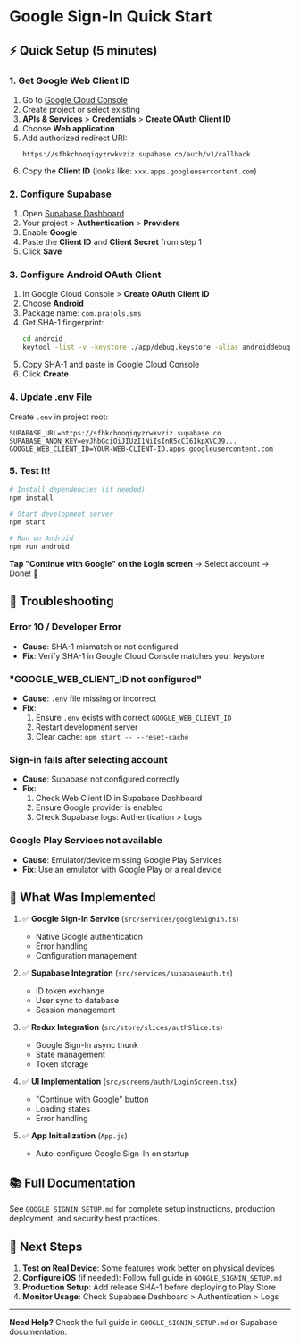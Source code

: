 # Google Sign-In Quick Start

## ⚡ Quick Setup (5 minutes)

### 1. Get Google Web Client ID

1. Go to [Google Cloud Console](https://console.cloud.google.com/)
2. Create project or select existing
3. **APIs & Services** > **Credentials** > **Create OAuth Client ID**
4. Choose **Web application**
5. Add authorized redirect URI:
   ```
   https://sfhkchooqiqyzrwkvziz.supabase.co/auth/v1/callback
   ```
6. Copy the **Client ID** (looks like: `xxx.apps.googleusercontent.com`)

### 2. Configure Supabase

1. Open [Supabase Dashboard](https://supabase.com/dashboard)
2. Your project > **Authentication** > **Providers**
3. Enable **Google**
4. Paste the **Client ID** and **Client Secret** from step 1
5. Click **Save**

### 3. Configure Android OAuth Client

1. In Google Cloud Console > **Create OAuth Client ID**
2. Choose **Android**
3. Package name: `com.prajols.sms`
4. Get SHA-1 fingerprint:
   ```bash
   cd android
   keytool -list -v -keystore ./app/debug.keystore -alias androiddebugkey -storepass android -keypass android
   ```
5. Copy SHA-1 and paste in Google Cloud Console
6. Click **Create**

### 4. Update .env File

Create `.env` in project root:
```env
SUPABASE_URL=https://sfhkchooqiqyzrwkvziz.supabase.co
SUPABASE_ANON_KEY=eyJhbGciOiJIUzI1NiIsInR5cCI6IkpXVCJ9...
GOOGLE_WEB_CLIENT_ID=YOUR-WEB-CLIENT-ID.apps.googleusercontent.com
```

### 5. Test It!

```bash
# Install dependencies (if needed)
npm install

# Start development server
npm start

# Run on Android
npm run android
```

**Tap "Continue with Google" on the Login screen** → Select account → Done! 🎉

## 🔧 Troubleshooting

### Error 10 / Developer Error
- **Cause**: SHA-1 mismatch or not configured
- **Fix**: Verify SHA-1 in Google Cloud Console matches your keystore

### "GOOGLE_WEB_CLIENT_ID not configured"
- **Cause**: `.env` file missing or incorrect
- **Fix**: 
  1. Ensure `.env` exists with correct `GOOGLE_WEB_CLIENT_ID`
  2. Restart development server
  3. Clear cache: `npm start -- --reset-cache`

### Sign-in fails after selecting account
- **Cause**: Supabase not configured correctly
- **Fix**: 
  1. Check Web Client ID in Supabase Dashboard
  2. Ensure Google provider is enabled
  3. Check Supabase logs: Authentication > Logs

### Google Play Services not available
- **Cause**: Emulator/device missing Google Play Services
- **Fix**: Use an emulator with Google Play or a real device

## 📱 What Was Implemented

1. ✅ **Google Sign-In Service** (`src/services/googleSignIn.ts`)
   - Native Google authentication
   - Error handling
   - Configuration management

2. ✅ **Supabase Integration** (`src/services/supabaseAuth.ts`)
   - ID token exchange
   - User sync to database
   - Session management

3. ✅ **Redux Integration** (`src/store/slices/authSlice.ts`)
   - Google Sign-In async thunk
   - State management
   - Token storage

4. ✅ **UI Implementation** (`src/screens/auth/LoginScreen.tsx`)
   - "Continue with Google" button
   - Loading states
   - Error handling

5. ✅ **App Initialization** (`App.js`)
   - Auto-configure Google Sign-In on startup

## 📚 Full Documentation

See `GOOGLE_SIGNIN_SETUP.md` for complete setup instructions, production deployment, and security best practices.

## 🎯 Next Steps

1. **Test on Real Device**: Some features work better on physical devices
2. **Configure iOS** (if needed): Follow full guide in `GOOGLE_SIGNIN_SETUP.md`
3. **Production Setup**: Add release SHA-1 before deploying to Play Store
4. **Monitor Usage**: Check Supabase Dashboard > Authentication > Logs

---

**Need Help?** Check the full guide in `GOOGLE_SIGNIN_SETUP.md` or Supabase documentation.
